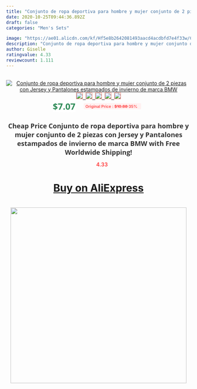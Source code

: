 ```yaml
---
title: "Conjunto de ropa deportiva para hombre y mujer conjunto de 2 piezas con Jersey y Pantalones estampados de invierno de marca BMW"
date: 2020-10-25T09:44:36.892Z
draft: false
categories: "Men's Sets"

image: "https://ae01.alicdn.com/kf/Hf5e8b2642081493aacd4acdbfd7e4f33w/Conjunto-de-ropa-deportiva-para-hombre-y-mujer-conjunto-de-2-piezas-con-Jersey-y-Pantalones.jpg"
description: "Conjunto de ropa deportiva para hombre y mujer conjunto de 2 piezas con Jersey y Pantalones estampados de invierno de marca BMW"
author: Giselle
ratingvalue: 4.33
reviewcount: 1.111
---
```

<br>
<div style="text-align: center;">
<a href="https://s.click.aliexpress.com/e/_Amg9FB" target="_blank" rel="nofollow noopener noreferrer"><img alt="Conjunto de ropa deportiva para hombre y mujer conjunto de 2 piezas con Jersey y Pantalones estampados de invierno de marca BMW" class="magnifier-image" src="https://ae01.alicdn.com/kf/Hf5e8b2642081493aacd4acdbfd7e4f33w/Conjunto-de-ropa-deportiva-para-hombre-y-mujer-conjunto-de-2-piezas-con-Jersey-y-Pantalones.jpg_640x640.jpg">
<br>
<img style="border:1px solid salmon" src="https://ae01.alicdn.com/kf/Hf5e8b2642081493aacd4acdbfd7e4f33w/Conjunto-de-ropa-deportiva-para-hombre-y-mujer-conjunto-de-2-piezas-con-Jersey-y-Pantalones.jpg_120x120.jpg">&nbsp;&nbsp;<img style="border:1px solid salmon" src="https://ae01.alicdn.com/kf/H1012b4901190470aaa7a3ba37c6896d7n/Conjunto-de-ropa-deportiva-para-hombre-y-mujer-conjunto-de-2-piezas-con-Jersey-y-Pantalones.jpg_120x120.jpg">&nbsp;&nbsp;<img style="border:1px solid salmon" src="https://ae01.alicdn.com/kf/He146404eb0f4474a9246828ff8b56ebaX/Conjunto-de-ropa-deportiva-para-hombre-y-mujer-conjunto-de-2-piezas-con-Jersey-y-Pantalones.jpg_120x120.jpg">&nbsp;&nbsp;<img style="border:1px solid salmon" src="https://ae01.alicdn.com/kf/He520fa789bc34c1d852f352685b0efccT/Conjunto-de-ropa-deportiva-para-hombre-y-mujer-conjunto-de-2-piezas-con-Jersey-y-Pantalones.jpg_120x120.jpg">&nbsp;&nbsp;<img style="border:1px solid salmon" src="https://ae01.alicdn.com/kf/H360b140f13be4065bfdded409927c3f54/Conjunto-de-ropa-deportiva-para-hombre-y-mujer-conjunto-de-2-piezas-con-Jersey-y-Pantalones.jpg_120x120.jpg"></a></div><br0>
<div style="text-align: center;"><span style="background-color: white; border: 0px; box-sizing: border-box; color: seagreen; display: inline-block; font-family: &quot;open sans&quot; , &quot;arial&quot; , &quot;helvetica&quot; , sans-serif , &quot;heiti&quot;; font-size: 24px; font-stretch: inherit; font-weight: 700; line-height: inherit; margin: 0px 10px 0px 0px; padding: 0px; vertical-align: middle;">$7.07 </span>
<span style="background: rgb(255 , 241 , 241); border-radius: 3px; border: 0px; box-sizing: border-box; color: #ff4747; display: inline-block; font-family: inherit; font-size: 12px; font-stretch: inherit; font-style: inherit; font-variant: inherit; font-weight: 600; line-height: inherit; margin: 0px; padding: 2px 5px; transform: scale(0.9); vertical-align: middle;">Original Price : <b style="text-decoration: line-through;">$10.88 </b> 35%&nbsp;&nbsp;</span></div>
<h1 style="color: #333333; display: inline-block; font-family: &quot;open sans&quot; , &quot;arial&quot; , &quot;helvetica&quot; , sans-serif , &quot;heiti&quot;; font-size: 18px; font-stretch: inherit; font-weight: 700; text-align: center;">Cheap Price Conjunto de ropa deportiva para hombre y mujer conjunto de 2 piezas con Jersey y Pantalones estampados de invierno de marca BMW with Free Worldwide Shipping!</h1>
<div style="color: #ff4747; text-align: center;">
<img src="https://4.bp.blogspot.com/-M0ZcTcb-5uY/XleCXlxnR4I/AAAAAAAAAEc/OrjgMkXV1oMQFaCRZj5HQwOCBcu3w1FegCPcBGAYYCw/s1600/star.png" style="height: 15px;">&nbsp;<b>4.33</b></div>
<div class="button_cont" align="center"><a class="buynow_a" href="https://s.click.aliexpress.com/e/_Amg9FB" target="_blank" rel="nofollow noopener noreferrer"><H1>Buy on AliExpress</H1></a></div><br>
<div class="separator" style="clear: both; text-align: center;">
<img src="https://lh3.googleusercontent.com/-pTy5HemUv9M/XlePHvY0dAI/AAAAAAAAAE4/0nX5iRUoIWY8eMW9Dpxeirr157OZliDIgCLcBGAsYHQ/s1600/badge.gif" width="480">
</div>
